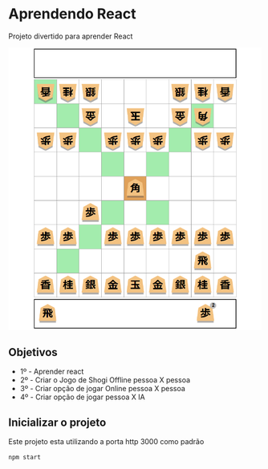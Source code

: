 # Aprendendo React

Projeto divertido para aprender React

![](board.png)

## Objetivos

* 1º - Aprender react
* 2º - Criar o Jogo de Shogi Offline pessoa X pessoa
* 3º - Criar opção de jogar Online pessoa X pessoa
* 4º - Criar opção de jogar pessoa X IA

## Inicializar o projeto

Este projeto esta utilizando a porta http 3000 como padrão
```sh
npm start
```
